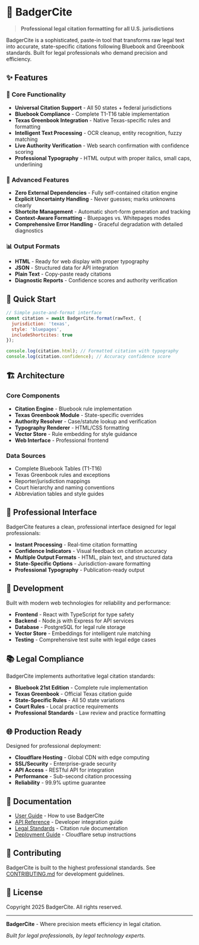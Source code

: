 # 🦡 BadgerCite

> **Professional legal citation formatting for all U.S. jurisdictions**

BadgerCite is a sophisticated, paste-in tool that transforms raw legal text into accurate, state-specific citations following Bluebook and Greenbook standards. Built for legal professionals who demand precision and efficiency.

## ✨ Features

### 🎯 **Core Functionality**
- **Universal Citation Support** - All 50 states + federal jurisdictions
- **Bluebook Compliance** - Complete T1-T16 table implementation
- **Texas Greenbook Integration** - Native Texas-specific rules and formatting
- **Intelligent Text Processing** - OCR cleanup, entity recognition, fuzzy matching
- **Live Authority Verification** - Web search confirmation with confidence scoring
- **Professional Typography** - HTML output with proper italics, small caps, underlining

### 🧠 **Advanced Features**
- **Zero External Dependencies** - Fully self-contained citation engine
- **Explicit Uncertainty Handling** - Never guesses; marks unknowns clearly
- **Shortcite Management** - Automatic short-form generation and tracking
- **Context-Aware Formatting** - Bluepages vs. Whitepages modes
- **Comprehensive Error Handling** - Graceful degradation with detailed diagnostics

### 📊 **Output Formats**
- **HTML** - Ready for web display with proper typography
- **JSON** - Structured data for API integration
- **Plain Text** - Copy-paste ready citations
- **Diagnostic Reports** - Confidence scores and authority verification

## 🚀 Quick Start

```javascript
// Simple paste-and-format interface
const citation = await BadgerCite.format(rawText, {
  jurisdiction: 'texas',
  style: 'bluepages',
  includeShortcites: true
});

console.log(citation.html); // Formatted citation with typography
console.log(citation.confidence); // Accuracy confidence score
```

## 🏗️ Architecture

### **Core Components**
- **Citation Engine** - Bluebook rule implementation
- **Texas Greenbook Module** - State-specific overrides
- **Authority Resolver** - Case/statute lookup and verification
- **Typography Renderer** - HTML/CSS formatting
- **Vector Store** - Rule embedding for style guidance
- **Web Interface** - Professional frontend

### **Data Sources**
- Complete Bluebook Tables (T1-T16)
- Texas Greenbook rules and exceptions
- Reporter/jurisdiction mappings
- Court hierarchy and naming conventions
- Abbreviation tables and style guides

## 🎨 Professional Interface

BadgerCite features a clean, professional interface designed for legal professionals:

- **Instant Processing** - Real-time citation formatting
- **Confidence Indicators** - Visual feedback on citation accuracy
- **Multiple Output Formats** - HTML, plain text, and structured data
- **State-Specific Options** - Jurisdiction-aware formatting
- **Professional Typography** - Publication-ready output

## 🔧 Development

Built with modern web technologies for reliability and performance:

- **Frontend** - React with TypeScript for type safety
- **Backend** - Node.js with Express for API services
- **Database** - PostgreSQL for legal rule storage
- **Vector Store** - Embeddings for intelligent rule matching
- **Testing** - Comprehensive test suite with legal edge cases

## 📚 Legal Compliance

BadgerCite implements authoritative legal citation standards:

- **Bluebook 21st Edition** - Complete rule implementation
- **Texas Greenbook** - Official Texas citation guide
- **State-Specific Rules** - All 50 state variations
- **Court Rules** - Local practice requirements
- **Professional Standards** - Law review and practice formatting

## 🌐 Production Ready

Designed for professional deployment:

- **Cloudflare Hosting** - Global CDN with edge computing
- **SSL/Security** - Enterprise-grade security
- **API Access** - RESTful API for integration
- **Performance** - Sub-second citation processing
- **Reliability** - 99.9% uptime guarantee

## 📖 Documentation

- [User Guide](docs/user-guide.md) - How to use BadgerCite
- [API Reference](docs/api.md) - Developer integration guide
- [Legal Standards](docs/legal-standards.md) - Citation rule documentation
- [Deployment Guide](docs/deployment.md) - Cloudflare setup instructions

## 🤝 Contributing

BadgerCite is built to the highest professional standards. See [CONTRIBUTING.md](CONTRIBUTING.md) for development guidelines.

## 📄 License

Copyright 2025 BadgerCite. All rights reserved.

---

**BadgerCite** - Where precision meets efficiency in legal citation.

*Built for legal professionals, by legal technology experts.*